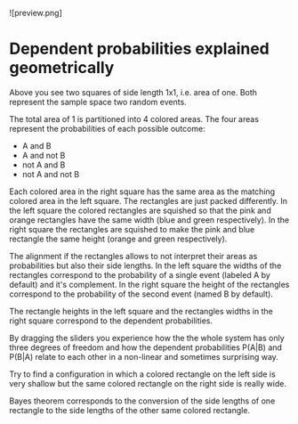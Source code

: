 ![preview.png]


# Dependent probabilities explained geometrically

Above you see two squares of side length 1x1, i.e. area of one. Both represent the sample space two random events.

The total area of 1 is partitioned into 4 colored areas. The four areas represent the probabilities of each possible outcome:

   * A and B
   * A and not B
   * not A and B
   * not A and not B

Each colored area in the right square has the same area as the matching colored area in the left square. The rectangles are just packed differently. In the left square the colored rectangles are squished so that the pink and orange rectangles have the same width (blue and green respectively). In the right square the rectangles are squished to make the pink and blue rectangle the same height (orange and green respectively).

The alignment if the rectangles allows to not interpret their areas as probabilities but also their side lengths. In the left square the widths of the rectangles correspond to the probability of a single event (labeled A by default) and it's complement. In the right square the height of the rectangles correspond to the probability of the second event (named B by default).

The rectangle heights in the left square and the rectangles widths in the right square correspond to the dependent probabilities.

By dragging the sliders you experience how the the whole system has only three degrees of freedom and how the dependent probabilities P(A|B) and P(B|A) relate to each other in a non-linear and sometimes surprising way.

Try to find a configuration in which a colored rectangle on the left side is very shallow but the same colored rectangle on the right side is really wide.

Bayes theorem corresponds to the conversion of the side lengths of one rectangle to the side lengths of the other same colored rectangle.
